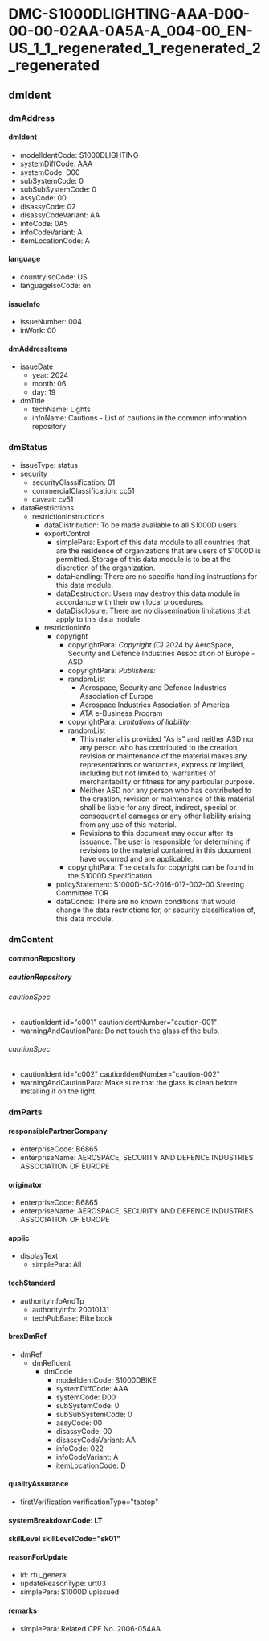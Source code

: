 # DMC-S1000DLIGHTING-AAA-D00-00-00-02AA-0A5A-A_004-00_EN-US_1_1_regenerated_1_regenerated_2_regenerated

## dmIdent

### dmAddress

#### dmIdent

*   modelIdentCode: S1000DLIGHTING
*   systemDiffCode: AAA
*   systemCode: D00
*   subSystemCode: 0
*   subSubSystemCode: 0
*   assyCode: 00
*   disassyCode: 02
*   disassyCodeVariant: AA
*   infoCode: 0A5
*   infoCodeVariant: A
*   itemLocationCode: A

#### language

*   countryIsoCode: US
*   languageIsoCode: en

#### issueInfo

*   issueNumber: 004
*   inWork: 00

#### dmAddressItems

*   issueDate
    *   year: 2024
    *   month: 06
    *   day: 19
*   dmTitle
    *   techName: Lights
    *   infoName: Cautions - List of cautions in the common information repository

### dmStatus

*   issueType: status
*   security
    *   securityClassification: 01
    *   commercialClassification: cc51
    *   caveat: cv51
*   dataRestrictions
    *   restrictionInstructions
        *   dataDistribution: To be made available to all S1000D users.
        *   exportControl
            *   simplePara: Export of this data module to all countries that are the residence of organizations that are users of S1000D is permitted. Storage of this data module is to be at the discretion of the organization.
            *   dataHandling: There are no specific handling instructions for this data module.
            *   dataDestruction: Users may destroy this data module in accordance with their own local procedures.
            *   dataDisclosure: There are no dissemination limitations that apply to this data module.
        *   restrictionInfo
            *   copyright
                *   copyrightPara: *Copyright (C) 2024* by AeroSpace, Security and Defence Industries Association of Europe - ASD
                *   copyrightPara: *Publishers:*
                *   randomList
                    *   Aerospace, Security and Defence Industries Association of Europe
                    *   Aerospace Industries Association of America
                    *   ATA e-Business Program
                *   copyrightPara: *Limitations of liability:*
                *   randomList
                    *   This material is provided "As is" and neither ASD nor any person who has contributed to the creation, revision or maintenance of the material makes any representations or warranties, express or implied, including but not limited to, warranties of merchantability or fitness for any particular purpose.
                    *   Neither ASD nor any person who has contributed to the creation, revision or maintenance of this material shall be liable for any direct, indirect, special or consequential damages or any other liability arising from any use of this material.
                    *   Revisions to this document may occur after its issuance. The user is responsible for determining if revisions to the material contained in this document have occurred and are applicable.
                *   copyrightPara: The details for copyright can be found in the S1000D Specification.
            *   policyStatement: S1000D-SC-2016-017-002-00 Steering Committee TOR
            *   dataConds: There are no known conditions that would change the data restrictions for, or security classification of, this data module.

### dmContent

#### commonRepository

##### cautionRepository

###### cautionSpec

*   cautionIdent id="c001" cautionIdentNumber="caution-001"
*   warningAndCautionPara: Do not touch the glass of the bulb.

###### cautionSpec

*   cautionIdent id="c002" cautionIdentNumber="caution-002"
*   warningAndCautionPara: Make sure that the glass is clean before installing it on the light.

### dmParts

#### responsiblePartnerCompany

*   enterpriseCode: B6865
*   enterpriseName: AEROSPACE, SECURITY AND DEFENCE INDUSTRIES ASSOCIATION OF EUROPE

#### originator

*   enterpriseCode: B6865
*   enterpriseName: AEROSPACE, SECURITY AND DEFENCE INDUSTRIES ASSOCIATION OF EUROPE

#### applic

*   displayText
    *   simplePara: All

#### techStandard

*   authorityInfoAndTp
    *   authorityInfo: 20010131
    *   techPubBase: Bike book

#### brexDmRef

*   dmRef
    *   dmRefIdent
        *   dmCode
            *   modelIdentCode: S1000DBIKE
            *   systemDiffCode: AAA
            *   systemCode: D00
            *   subSystemCode: 0
            *   subSubSystemCode: 0
            *   assyCode: 00
            *   disassyCode: 00
            *   disassyCodeVariant: AA
            *   infoCode: 022
            *   infoCodeVariant: A
            *   itemLocationCode: D

#### qualityAssurance

*   firstVerification verificationType="tabtop"

#### systemBreakdownCode: LT

#### skillLevel skillLevelCode="sk01"

#### reasonForUpdate

*   id: rfu_general
*   updateReasonType: urt03
*   simplePara: S1000D upissued

#### remarks

*   simplePara: Related CPF No. 2006-054AA
